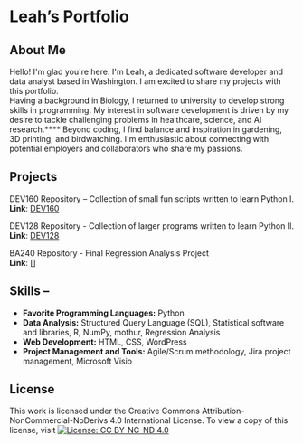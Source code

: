 # Leah’s Portfolio 

## About Me 
Hello! I'm glad you're here. I'm Leah, a dedicated software developer and data analyst based in Washington. I am excited to share my projects with this portfolio. <br />
Having a background in Biology, I returned to university to develop strong skills in programming. My interest in software development is driven by my desire to tackle challenging problems in healthcare, science, and AI research.****
Beyond coding, I find balance and inspiration in gardening, 3D printing, and birdwatching. I'm enthusiastic about connecting with potential employers and collaborators who share my passions.

## Projects 
DEV160 Repository – Collection of small fun scripts written to learn Python I. <br />
**Link**: [DEV160]( https://github.com/gitplants/Dev160)

DEV128 Repository - Collection of larger programs written to learn Python II. <br />
**Link**: [DEV128](https://github.com/gitplants/DEV128---Python.git)

BA240 Repository - Final Regression Analysis Project<br />
**Link**: []

## Skills – 
- **Favorite Programming Languages:** Python
- **Data Analysis:** Structured Query Language (SQL), Statistical software and libraries, R, NumPy, mothur, Regression Analysis
- **Web Development:** HTML, CSS, WordPress 
- **Project Management and Tools:** Agile/Scrum methodology, Jira project management, Microsoft Visio 


 ## License 
This work is licensed under the Creative Commons Attribution-NonCommercial-NoDerivs 4.0 International License. To view a copy of this license, visit [![License: CC BY-NC-ND 4.0](https://licensebuttons.net/l/by-nc-nd/4.0/88x31.png)](https://creativecommons.org/licenses/by-nc-nd/4.0/)

<!---
gitplants/gitplants is a ✨ special ✨ repository because its `README.md` (this file) appears on your GitHub profile.
You can click the Preview link to take a look at your changes.
--->
